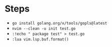 # Steps

* `go install golang.org/x/tools/gopls@latest`
* `nvim --clean -u init test.go`
* `:!echo " package test" > test.go`
* `:lua vim.lsp.buf.format()`
